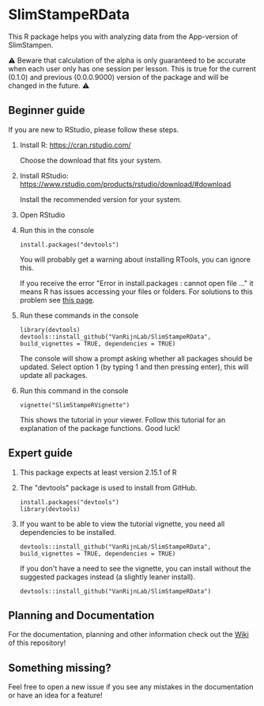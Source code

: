 # SlimStampeRData
This R package helps you with analyzing data from the App-version of SlimStampen.

:warning: Beware that calculation of the alpha is only guaranteed to be accurate when each user only has one session per lesson. 
This is true for the current (0.1.0) and previous (0.0.0.9000) version of the package and will be changed in the future. :warning:


## Beginner guide
If you are new to RStudio, please follow these steps.

1. Install R: https://cran.rstudio.com/

    Choose the download that fits your system.

2. Install RStudio: https://www.rstudio.com/products/rstudio/download/#download

    Install the recommended version for your system.

3. Open RStudio

4. Run this in the console

    ```
    install.packages("devtools")
    ```
    You will probably get a warning about installing RTools, you can ignore this.
   
    If you receive the error "Error in install.packages : cannot open file ..." it means R has issues accessing your files or folders. For solutions to this problem see [this page](https://github.com/VanRijnLab/SlimStampeRData/wiki/Common-problems).
   
5. Run these commands in the console

    ```
    library(devtools)
    devtools::install_github("VanRijnLab/SlimStampeRData", build_vignettes = TRUE, dependencies = TRUE)
    ```
    The console will show a prompt asking whether all packages should be updated. Select option 1 (by typing 1 and then pressing enter), this will update all packages.

6. Run this command in the console

    ```
    vignette("SlimStampeRVignette")
    ```
    This shows the tutorial in your viewer. Follow this tutorial for an explanation of the package functions. Good luck!  

## Expert guide

1. This package expects at least version 2.15.1 of R
2. The "devtools" package is used to install from GitHub.

    ```
    install.packages("devtools")
    library(devtools)
    ```
3. If you want to be able to view the tutorial vignette, you need all dependencies to be installed.

    ```
    devtools::install_github("VanRijnLab/SlimStampeRData", build_vignettes = TRUE, dependencies = TRUE)
    ```
    
    If you don't have a need to see the vignette, you can install without the suggested packages instead (a slightly leaner install).
    ```
    devtools::install_github("VanRijnLab/SlimStampeRData")
    ```
    


## Planning and Documentation
For the documentation, planning and other information check out the [Wiki](../../wiki) of this repository!

## Something missing?
Feel free to open a new issue if you see any mistakes in the documentation or have an idea for a feature!
